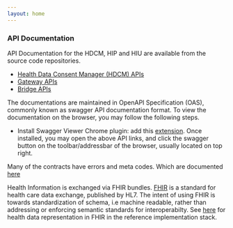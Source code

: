 ```yaml
---
layout: home
---
```


### API Documentation

API Documentation for the HDCM, HIP and HIU are available from the source code repositories. 
- [Health Data Consent Manager (HDCM) APIs](https://github.com/ProjectEKA/projecteka.github.io/blob/master/contracts/cm-v1.yaml)
- [Gateway APIs](https://github.com/ProjectEKA/projecteka.github.io/blob/master/contracts/gateway-v1.yaml)
- [Bridge APIs](https://github.com/ProjectEKA/projecteka.github.io/blob/master/contracts/bridge-v1.yml)


The documentations are maintained in OpenAPI Specification (OAS), commonly known as swagger API documentation format. To view the documentation on the browser, you may follow the following steps. 
- Install Swagger Viewer Chrome plugin: add this [extension](https://chrome.google.com/webstore/detail/swagger-viewer/nfmkaonpdmaglhjjlggfhlndofdldfag). Once installed, you may open the above API links, and click the swagger button on the toolbar/addressbar of the browser, usually located on top right. 


Many of the contracts have errors and meta codes. Which are documented [here](./codes.html)


Health Information is exchanged via FHIR bundles. [FHIR](https://www.hl7.org/fhir/index.html) is a standard for health care data exchange, published by HL7. The intent of using FHIR is towards standardization of schema, i.e machine readable, rather than addressing or enforcing semantic standards for interoperabilty. See [here](./fhirepresentation.html) for health data representation in FHIR in the reference implementation stack.  

